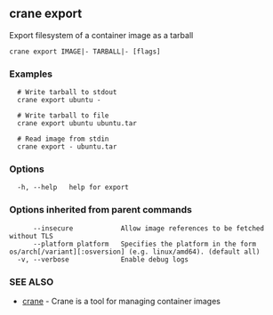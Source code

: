 ## crane export

Export filesystem of a container image as a tarball

```
crane export IMAGE|- TARBALL|- [flags]
```

### Examples

```
  # Write tarball to stdout
  crane export ubuntu -

  # Write tarball to file
  crane export ubuntu ubuntu.tar

  # Read image from stdin
  crane export - ubuntu.tar
```

### Options

```
  -h, --help   help for export
```

### Options inherited from parent commands

```
      --insecure            Allow image references to be fetched without TLS
      --platform platform   Specifies the platform in the form os/arch[/variant][:osversion] (e.g. linux/amd64). (default all)
  -v, --verbose             Enable debug logs
```

### SEE ALSO

* [crane](crane.md)	 - Crane is a tool for managing container images

